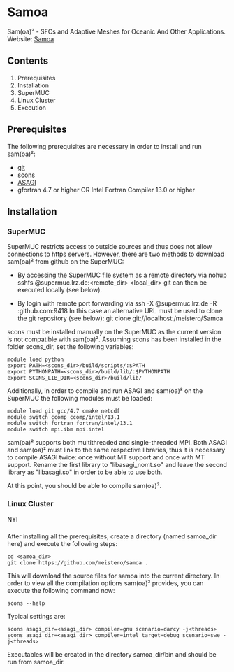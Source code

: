 Samoa
=====

Sam(oa)² - SFCs and Adaptive Meshes for Oceanic And Other Applications.
Website: [Samoa](https://github.com/meistero/Samoa)

## Contents

1. Prerequisites
2. Installation
 1. SuperMUC
 2. Linux Cluster
3. Execution

## Prerequisites

The following prerequisites are necessary in order to install and run sam(oa)²:
* [git](http://git-scm.com/)
* [scons](http://www.scons.org/)
* [ASAGI](https://github.com/tum-i5/ASAGI)
* gfortran 4.7 or higher OR Intel Fortran Compiler 13.0 or higher

## Installation

### SuperMUC

SuperMUC restricts access to outside sources and thus does not allow connections to https servers. However, there are 
two methods to download sam(oa)² from github on the SuperMUC:
* By accessing the SuperMUC file system as a remote directory via 
    nohup sshfs <login>@supermuc.lrz.de:<remote_dir> <local_dir>
  git can then be executed locally (see below).

* By login with remote port forwarding via
    ssh -X <login>@supermuc.lrz.de -R <port>:github.com:9418
  In this case an alternative URL must be used to clone the git repository (see below): 
    git clone git://localhost:<port>/meistero/Samoa

scons must be installed manually on the SuperMUC as the current version is not compatible with sam(oa)².
Assuming scons has been installed in the folder scons_dir, set the following variables:

    module load python
    export PATH=<scons_dir>/build/scripts/:$PATH
    export PYTHONPATH=<scons_dir>/build/lib/:$PYTHONPATH
    export SCONS_LIB_DIR=<scons_dir>/build/lib/

Additionally, in order to compile and run ASAGI and sam(oa)² on the SuperMUC the following modules must be loaded:

    module load git gcc/4.7 cmake netcdf
    module switch ccomp ccomp/intel/13.1
    module switch fortran fortran/intel/13.1
    module switch mpi.ibm mpi.intel

sam(oa)² supports both multithreaded and single-threaded MPI. Both ASAGI and sam(oa)² must link to the same respective libraries, thus it is necessary to compile ASAGI twice:
once without MT support and once with MT support. Rename the first library to "libasagi_nomt.so" and leave the second library as "libasagi.so" in order to be able to use both.

At this point, you should be able to compile sam(oa)².

### Linux Cluster

NYI

###

After installing all the prerequisites, create a directory (named samoa_dir here) and execute the following steps:

    cd <samoa_dir>
    git clone https://github.com/meistero/samoa .

This will download the source files for samoa into the current directory. In order to view all the compilation options sam(oa)² provides, you can execute the following command now:

    scons --help

Typical settings are:

    scons asagi_dir=<asagi_dir> compiler=gnu scenario=darcy -j<threads>
    scons asagi_dir=<asagi_dir> compiler=intel target=debug scenario=swe -j<threads>

Executables will be created in the directory samoa_dir/bin and should be run from samoa_dir.

